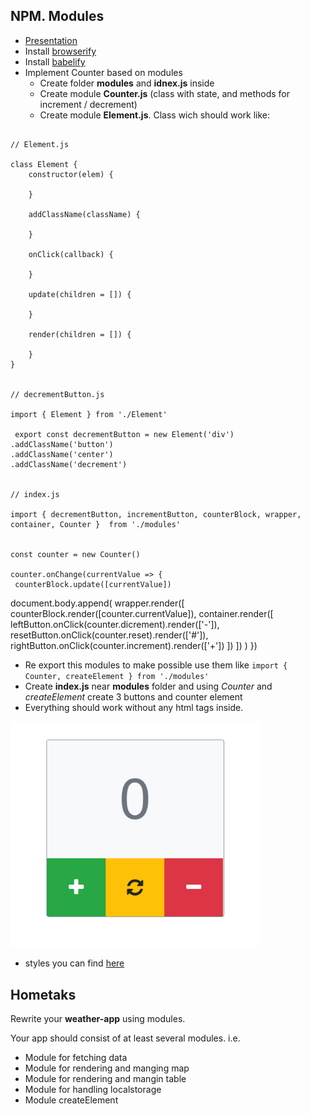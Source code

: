 ## NPM. Modules

* [Presentation](https://slides.com/danielsuleiman/npm#/)	
* Install [browserify](http://browserify.org/)	
* Install [babelify](https://github.com/babel/babelify)
* Implement Counter based on modules	
  * Create folder **modules** and **idnex.js** inside	
  * Create module **Counter.js** (class with state, and methods for increment / decrement)
  * Create module **Element.js**. Class wich should work like:
```	  * Create **src** folder

// Element.js

class Element {
    constructor(elem) {
       
    }

    addClassName(className) {
     
    }

    onClick(callback) {
       
    }

    update(children = []) {

    }

    render(children = []) {
       
    }    
}


// decrementButton.js

import { Element } from './Element'

 export const decrementButton = new Element('div')
.addClassName('button')
.addClassName('center')
.addClassName('decrement')


// index.js

import { decrementButton, incrementButton, counterBlock, wrapper, container, Counter }  from './modules'


const counter = new Counter()

counter.onChange(currentValue => {
 counterBlock.update([currentValue])
```	


document.body.append(
     wrapper.render([
        counterBlock.render([counter.currentValue]),
        container.render([
            leftButton.onClick(counter.dicrement).render(['-']),
            resetButton.onClick(counter.reset).render(['#']),
            rightButton.onClick(counter.increment).render(['+'])
        ])
    ])
 )
})

* Re export this modules to make possible use them like `import { Counter, createElement } from './modules'`	
* Create **index.js** near **modules** folder and using *Counter* and *createElement* create 3 buttons and counter element	
* Everything should work without any html tags inside.	
<img src="./assets/counter.png" width="400">

* styles you can find [here](https://github.com/tr3v3r/simple-counter/blob/master/styles.css) 
  
## Hometaks
Rewrite your **weather-app** using modules.

Your app should consist of at least several modules. i.e.
* Module for fetching data
* Module for rendering and manging map
* Module for rendering and mangin table
* Module for handling localstorage
* Module createElement 


